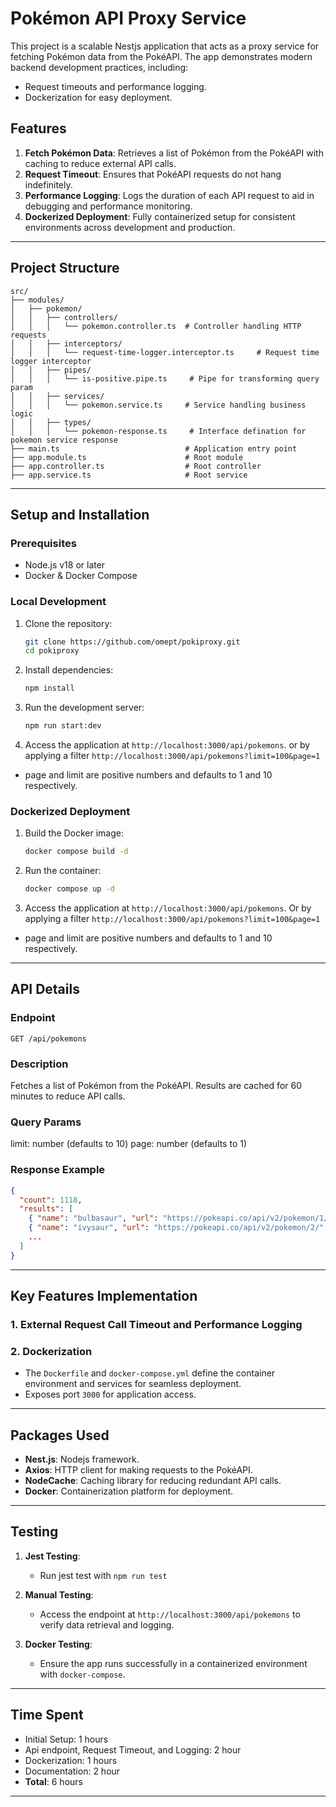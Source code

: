 # Pokémon API Proxy Service

This project is a scalable Nestjs application that acts as a proxy service for fetching Pokémon data from the PokéAPI. The app demonstrates modern backend development practices, including:
- Request timeouts and performance logging.
- Dockerization for easy deployment.

## Features
1. **Fetch Pokémon Data**: Retrieves a list of Pokémon from the PokéAPI with caching to reduce external API calls.
2. **Request Timeout**: Ensures that PokéAPI requests do not hang indefinitely.
3. **Performance Logging**: Logs the duration of each API request to aid in debugging and performance monitoring.
5. **Dockerized Deployment**: Fully containerized setup for consistent environments across development and production.

---

## Project Structure
```
src/
├── modules/
│   ├── pokemon/
│   │   ├── controllers/
│   │   │   └── pokemon.controller.ts  # Controller handling HTTP requests
│   │   ├── interceptors/
│   │   │   └── request-time-logger.interceptor.ts     # Request time logger interceptor
│   │   ├── pipes/
│   │   │   └── is-positive.pipe.ts     # Pipe for transforming query param
│   │   ├── services/
│   │   │   └── pokemon.service.ts     # Service handling business logic
│   │   ├── types/
│   │   │   └── pokemon-response.ts     # Interface defination for pokemon service response
├── main.ts                            # Application entry point
├── app.module.ts                      # Root module
├── app.controller.ts                  # Root controller
├── app.service.ts                     # Root service

```

---

## Setup and Installation

### Prerequisites
- Node.js v18 or later
- Docker & Docker Compose

### Local Development

1. Clone the repository:
   ```bash
   git clone https://github.com/omept/pokiproxy.git
   cd pokiproxy
   ```

2. Install dependencies:
   ```bash
   npm install
   ```


3. Run the development server:
   ```bash
   npm run start:dev
   ```

4. Access the application at `http://localhost:3000/api/pokemons`. or by applying a filter `http://localhost:3000/api/pokemons?limit=100&page=1`

* page and limit are positive numbers and defaults to 1 and 10 respectively.

### Dockerized Deployment

1. Build the Docker image:
   ```bash
   docker compose build -d
   ```

2. Run the container:
   ```bash
   docker compose up -d
   ```

3. Access the application at `http://localhost:3000/api/pokemons`. Or by applying a filter `http://localhost:3000/api/pokemons?limit=100&page=1`

* page and limit are positive numbers and defaults to 1 and 10 respectively.
---

## API Details

### Endpoint
`GET /api/pokemons`

### Description
Fetches a list of Pokémon from the PokéAPI. Results are cached for 60 minutes to reduce API calls.

### Query Params
limit: number (defaults to 10)
page: number (defaults to 1)


### Response Example
```json
{
  "count": 1118,
  "results": [
    { "name": "bulbasaur", "url": "https://pokeapi.co/api/v2/pokemon/1/" },
    { "name": "ivysaur", "url": "https://pokeapi.co/api/v2/pokemon/2/" },
    ...
  ]
}
```

---

## Key Features Implementation

### 1. **External Request Call Timeout and Performance Logging**

### 2. **Dockerization**
- The `Dockerfile` and `docker-compose.yml` define the container environment and services for seamless deployment.
- Exposes port `3000` for application access.

---

## Packages Used
- **Nest.js**: Nodejs framework.
- **Axios**: HTTP client for making requests to the PokéAPI.
- **NodeCache**: Caching library for reducing redundant API calls.
- **Docker**: Containerization platform for deployment.

---

## Testing

1. **Jest Testing**:
   - Run jest test with `npm run test`
2. **Manual Testing**:
   - Access the endpoint at `http://localhost:3000/api/pokemons` to verify data retrieval and logging.

3. **Docker Testing**:
   - Ensure the app runs successfully in a containerized environment with `docker-compose`.

---

## Time Spent
- Initial Setup: 1 hours
- Api endpoint, Request Timeout, and Logging: 2 hour
- Dockerization: 1 hours
- Documentation: 2 hour
- **Total**: 6 hours

---
